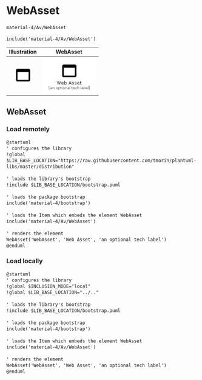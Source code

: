 # WebAsset


```text
material-4/Av/WebAsset
```

```text
include('material-4/Av/WebAsset')
```



| Illustration | WebAsset |
| :---: | :---: |
| ![illustration for Illustration](../../material-4/Av/WebAsset.png) | ![illustration for WebAsset](../../material-4/Av/WebAsset.Local.png) |




## WebAsset

### Load remotely
```plantuml
@startuml
' configures the library
!global $LIB_BASE_LOCATION="https://raw.githubusercontent.com/tmorin/plantuml-libs/master/distribution"

' loads the library's bootstrap
!include $LIB_BASE_LOCATION/bootstrap.puml

' loads the package bootstrap
include('material-4/bootstrap')

' loads the Item which embeds the element WebAsset
include('material-4/Av/WebAsset')

' renders the element
WebAsset('WebAsset', 'Web Asset', 'an optional tech label')
@enduml
```

### Load locally
```plantuml
@startuml
' configures the library
!global $INCLUSION_MODE="local"
!global $LIB_BASE_LOCATION="../.."

' loads the library's bootstrap
!include $LIB_BASE_LOCATION/bootstrap.puml

' loads the package bootstrap
include('material-4/bootstrap')

' loads the Item which embeds the element WebAsset
include('material-4/Av/WebAsset')

' renders the element
WebAsset('WebAsset', 'Web Asset', 'an optional tech label')
@enduml
```

